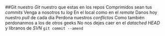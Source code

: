 ##Git nuestro
*Git* nuestro que estas en los repos
Comprimidos sean tus *commits*
Venga a nosotros tu *log*
En el local como en el *remote*
Danos hoy nuestro *pull* de cada día
Perdona nuestros *conflictos*
Como también perdonanmos a los de otros geeks
No nos dejes caer en el *datached HEAD*
y líbranos de *SVN*
`git commit --amend`
